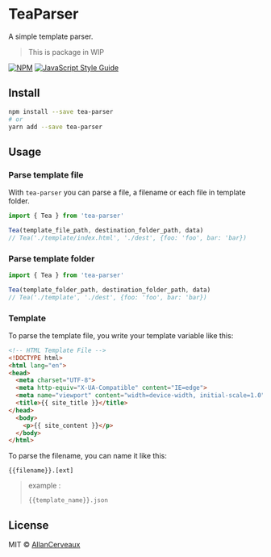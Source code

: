 # TeaParser

A simple template parser.

> This is package in WIP

[![NPM](https://img.shields.io/npm/v/tea-parser.svg)](https://www.npmjs.com/package/teaparser) [![JavaScript Style Guide](https://img.shields.io/badge/code_style-standard-brightgreen.svg)](https://standardjs.com)


## Install

```bash
npm install --save tea-parser
# or
yarn add --save tea-parser
```

## Usage

### Parse template file

With `tea-parser` you can parse a file, a filename or each file in template folder.

```javascript
import { Tea } from 'tea-parser'

Tea(template_file_path, destination_folder_path, data)
// Tea('./template/index.html', './dest', {foo: 'foo', bar: 'bar})
```


### Parse template folder

```javascript
import { Tea } from 'tea-parser'

Tea(template_folder_path, destination_folder_path, data)
// Tea('./template', './dest', {foo: 'foo', bar: 'bar})
```

### Template

To parse the template file, you write your template variable like this:

```html
<!-- HTML Template File -->
<!DOCTYPE html>
<html lang="en">
<head>
  <meta charset="UTF-8">
  <meta http-equiv="X-UA-Compatible" content="IE=edge">
  <meta name="viewport" content="width=device-width, initial-scale=1.0">
  <title>{{ site_title }}</title>
</head>
  <body>
    <p>{{ site_content }}</p>
  </body>
</html>
```
To parse the filename, you can name it like this:

`{{filename}}.[ext]`

>example : 
>
>`{{template_name}}.json`

## License

MIT © [AllanCerveaux](https://github.com/AllanCerveaux)

